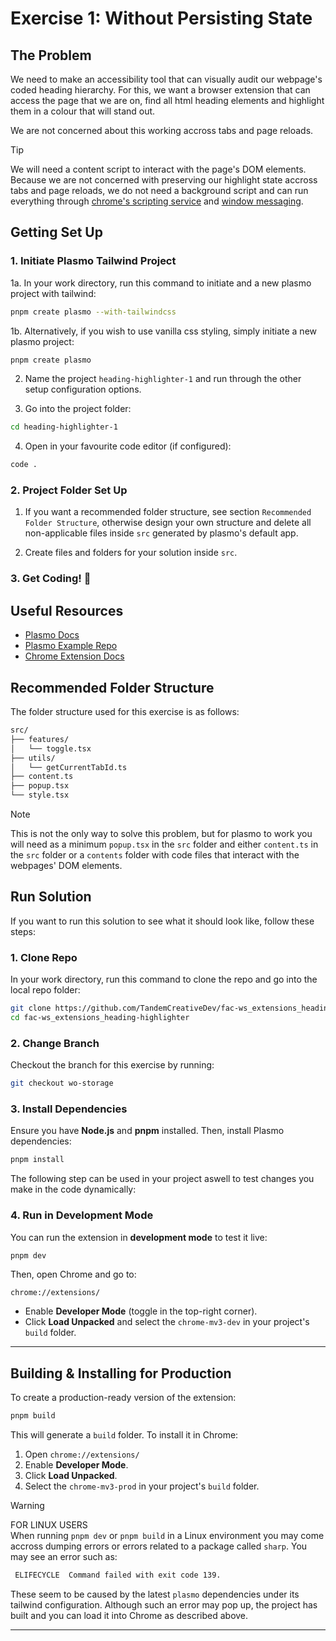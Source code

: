 # Exercise 1: Without Persisting State

## The Problem

We need to make an accessibility tool that can visually audit our webpage's coded heading hierarchy. For this, we want a browser extension that can access the page that we are on, find all html heading elements and highlight them in a colour that will stand out.

We are not concerned about this working accross tabs and page reloads.

> [!TIP]
> We will need a content script to interact with the page's DOM elements. Because we are not concerned with preserving our highlight state accross tabs and page reloads, we do not need a background script and can run everything through [chrome's scripting service](https://developer.chrome.com/docs/extensions/reference/api/scripting) and [window messaging](https://developer.mozilla.org/en-US/docs/Web/API/Window/postMessage).

## Getting Set Up

### **1. Initiate Plasmo Tailwind Project**

1a. In your work directory, run this command to initiate and a new plasmo project with tailwind:

```sh
pnpm create plasmo --with-tailwindcss
```

1b. Alternatively, if you wish to use vanilla css styling, simply initiate a new plasmo project:

```sh
pnpm create plasmo
```

2. Name the project `heading-highlighter-1` and run through the other setup configuration options.

3. Go into the project folder:

```sh
cd heading-highlighter-1
```

4. Open in your favourite code editor (if configured):

```sh
code .
```

### **2. Project Folder Set Up**

1. If you want a recommended folder structure, see section `Recommended Folder Structure`, otherwise design your own structure and delete all non-applicable files inside `src` generated by plasmo's default app.

2. Create files and folders for your solution inside `src`.

### **3. Get Coding!** 🚀

## Useful Resources

- [Plasmo Docs](https://docs.plasmo.com/)
- [Plasmo Example Repo](https://github.com/PlasmoHQ/examples)
- [Chrome Extension Docs](https://developer.chrome.com/docs/extensions)

## Recommended Folder Structure

The folder structure used for this exercise is as follows:

```bash
src/
├── features/
│   └── toggle.tsx
├── utils/
│   └── getCurrentTabId.ts
├── content.ts
├── popup.tsx
└── style.tsx
```

> [!NOTE]
> This is not the only way to solve this problem, but for plasmo to work you will need as a minimum `popup.tsx` in the `src` folder and either `content.ts` in the `src` folder or a `contents` folder with code files that interact with the webpages' DOM elements.

## Run Solution

If you want to run this solution to see what it should look like, follow these steps:

### **1. Clone Repo**

In your work directory, run this command to clone the repo and go into the local repo folder:

```sh
git clone https://github.com/TandemCreativeDev/fac-ws_extensions_heading-highlighter.git
cd fac-ws_extensions_heading-highlighter
```

### **2. Change Branch**

Checkout the branch for this exercise by running:

```sh
git checkout wo-storage
```

### **3. Install Dependencies**

Ensure you have **Node.js** and **pnpm** installed. Then, install Plasmo dependencies:

```sh
pnpm install
```

The following step can be used in your project aswell to test changes you make in the code dynamically:

### **4. Run in Development Mode**

You can run the extension in **development mode** to test it live:

```sh
pnpm dev
```

Then, open Chrome and go to:

```
chrome://extensions/
```

- Enable **Developer Mode** (toggle in the top-right corner).
- Click **Load Unpacked** and select the `chrome-mv3-dev` in your project's `build` folder.

---

## Building & Installing for Production

To create a production-ready version of the extension:

```sh
pnpm build
```

This will generate a `build` folder. To install it in Chrome:

1. Open `chrome://extensions/`
2. Enable **Developer Mode**.
3. Click **Load Unpacked**.
4. Select the `chrome-mv3-prod` in your project's `build` folder.

> [!WARNING]
> FOR LINUX USERS\
> When running `pnpm dev` or `pnpm build` in a Linux environment you may come accross dumping errors or errors related to a package called `sharp`. You may see an error such as:
>
> ```sh
>  ELIFECYCLE  Command failed with exit code 139.
> ```
>
> These seem to be caused by the latest `plasmo` dependencies under its tailwind configuration. Although such an error may pop up, the project has built and you can load it into Chrome as described above.

---
